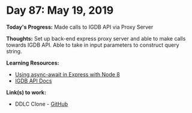 # Day 87: May 19, 2019

**Today's Progress:** Made calls to IGDB API via Proxy Server

**Thoughts:** Set up back-end express proxy server and able to make calls towards IGDB API. Able to take in input parameters to construct query string.

**Learning Resources:**
* [Using async-await in Express with Node 8](https://medium.com/@Abazhenov/using-async-await-in-express-with-node-8-b8af872c0016)
* [IGDB API Docs](https://api-docs.igdb.com/)

**Link(s) to work:**
* DDLC Clone - [GitHub](https://github.com/mccoyrjm/game-collection-tracker)
